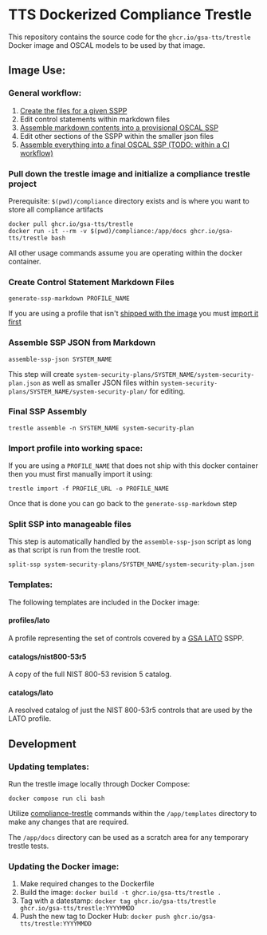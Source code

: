 # TTS Dockerized Compliance Trestle

This repository contains the source code for the `ghcr.io/gsa-tts/trestle` Docker image and OSCAL models to be used by that image.

## Image Use:

### General workflow:

1. [Create the files for a given SSPP](#create-control-statement-markdown-files)
1. Edit control statements within markdown files
1. [Assemble markdown contents into a provisional OSCAL SSP](#assemble-ssp-json-from-markdown)
1. Edit other sections of the SSPP within the smaller json files
1. [Assemble everything into a final OSCAL SSP (TODO: within a CI workflow)](#final-ssp-assembly)

### Pull down the trestle image and initialize a compliance trestle project

Prerequisite: `$(pwd)/compliance` directory exists and is where you want to store all compliance artifacts

```
docker pull ghcr.io/gsa-tts/trestle
docker run -it --rm -v $(pwd)/compliance:/app/docs ghcr.io/gsa-tts/trestle bash
```

All other usage commands assume you are operating within the docker container.

### Create Control Statement Markdown Files

`generate-ssp-markdown PROFILE_NAME`

If you are using a profile that isn't [shipped with the image](#templates) you must [import it first](#import-profile-into-working-space)

### Assemble SSP JSON from Markdown

`assemble-ssp-json SYSTEM_NAME`

This step will create `system-security-plans/SYSTEM_NAME/system-security-plan.json` as well as smaller JSON files within `system-security-plans/SYSTEM_NAME/system-security-plan/` for editing.

### Final SSP Assembly

`trestle assemble -n SYSTEM_NAME system-security-plan`

### Import profile into working space:

If you are using a `PROFILE_NAME` that does not ship with this docker container then you must first manually import it using:

`trestle import -f PROFILE_URL -o PROFILE_NAME`

Once that is done you can go back to the `generate-ssp-markdown` step

### Split SSP into manageable files

This step is automatically handled by the `assemble-ssp-json` script as long as that script is run from the trestle root.

`split-ssp system-security-plans/SYSTEM_NAME/system-security-plan.json`

### Templates:

The following templates are included in the Docker image:

#### profiles/lato

A profile representing the set of controls covered by a [GSA LATO](https://www.gsa.gov/system/files/Lightweight-Security-Authorization-Process-%28LATO%29%20%5BCIO-IT-Security-14-68-Rev-7%5D%2009-17-2021docx%20%281%29.pdf) SSPP.

#### catalogs/nist800-53r5

A copy of the full NIST 800-53 revision 5 catalog.

#### catalogs/lato

A resolved catalog of just the NIST 800-53r5 controls that are used by the LATO profile.

## Development

### Updating templates:

Run the trestle image locally through Docker Compose:

`docker compose run cli bash`

Utilize [compliance-trestle](https://oscal-compass.github.io/compliance-trestle/) commands within the `/app/templates` directory to make any changes that are required.

The `/app/docs` directory can be used as a scratch area for any temporary trestle tests.

### Updating the Docker image:

1. Make required changes to the Dockerfile
1. Build the image: `docker build -t ghcr.io/gsa-tts/trestle .`
1. Tag with a datestamp: `docker tag ghcr.io/gsa-tts/trestle ghcr.io/gsa-tts/trestle:YYYYMMDD`
1. Push the new tag to Docker Hub: `docker push ghcr.io/gsa-tts/trestle:YYYYMMDD`
